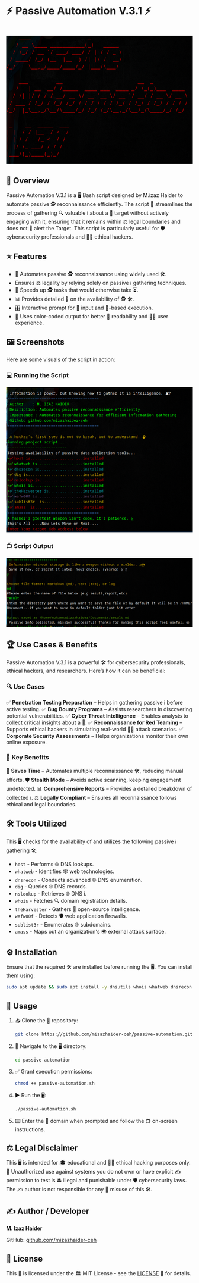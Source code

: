 #                        ⚡ Passive Automation V.3.1 ⚡
#
![Passive Automation V.3.1](screenshot/logo.png)

## 📝 Overview

Passive Automation V.3.1 is a 🖥️ Bash script designed by M.izaz Haider to  automate passive 🕵️ reconnaissance efficiently. The script 📑 streamlines the process of gathering 🔍 valuable ℹ️ about a 🎯 target without actively engaging with it, ensuring that it remains within ⚖️ legal boundaries and does not 🚨 alert the Target. This script is particularly useful for 🛡️ cybersecurity professionals and 🏴‍☠️ ethical hackers.

## ⭐ Features

* 🤖 Automates passive 🕵️ reconnaissance using widely used 🛠️.
* Ensures ⚖️ legality by relying solely on passive ℹ️ gathering techniques.
* 🚀 Speeds up 🕵️ tasks that would otherwise take ⏳.
* 📊 Provides detailed 📄 on the availability of 🕵️ 🛠️.
* 🎛️ Interactive prompt for 🎯 input and 🎯-based execution.
* 🎨 Uses color-coded output for better 👀 readability and 🧑‍💻 user experience.

## 🖼️ Screenshots

Here are some visuals of the script in action:

### 💻 Running the Script
![Running Script](screenshot/running.png) 

### 📺 Script Output
![Script Output](screenshot/output.png)

## 🏆 Use Cases & Benefits

Passive Automation V.3.1 is a powerful 🛠️ for cybersecurity professionals, ethical hackers, and researchers. Here’s how it can be beneficial:

### 🔍 **Use Cases**

✅ **Penetration Testing Preparation** – Helps in gathering passive ℹ️ before active testing.
✅ **Bug Bounty Programs** – Assists researchers in discovering potential vulnerabilities.
✅ **Cyber Threat Intelligence** – Enables analysts to collect critical insights about a 🎯.
✅ **Reconnaissance for Red Teaming** – Supports ethical hackers in simulating real-world 🏴‍☠️ attack scenarios.
✅ **Corporate Security Assessments** – Helps organizations monitor their own online exposure.

### 🎯 **Key Benefits**

🚀 **Saves Time** – Automates multiple reconnaissance 🛠️, reducing manual efforts.
🛡️ **Stealth Mode** – Avoids active scanning, keeping engagement undetected.
📊 **Comprehensive Reports** – Provides a detailed breakdown of collected ℹ️.
⚖️ **Legally Compliant** – Ensures all reconnaissance follows ethical and legal boundaries.

## 🛠️ Tools Utilized

This 🖥️ checks for the availability of and utilizes the following passive ℹ️ gathering 🛠️:

* `host` - Performs 🌐 DNS lookups.
* `whatweb` - Identifies 🕸️ web technologies.
* `dnsrecon` - Conducts advanced 🌐 DNS enumeration.
* `dig` - Queries 🌐 DNS records.
* `nslookup` - Retrieves 🌐 DNS ℹ️.
* `whois` - Fetches 🔍 domain registration details.
* `theHarvester` - Gathers 📡 open-source intelligence.
* `wafw00f` - Detects 🛡️ web application firewalls.
* `sublist3r` - Enumerates 🌐 subdomains.
* `amass` - Maps out an organization's 🌍 external attack surface.

## ⚙️ Installation

Ensure that the required 🛠️ are installed before running the 🖥️. You can install them using:

```bash
sudo apt update && sudo apt install -y dnsutils whois whatweb dnsrecon theharvester wafw00f sublist3r amass
```

## 🚀 Usage

1. 📥 Clone the 📂 repository:
   ```bash
   git clone https://github.com/mizazhaider-ceh/passive-automation.git
   ```
2. 📂 Navigate to the 🖥️ directory:
   ```bash
   cd passive-automation
   ```
3. ✅ Grant execution permissions:
   ```bash
   chmod +x passive-automation.sh
   ```
4. ▶️ Run the 🖥️:
   ```bash
   ./passive-automation.sh
   ```
5. ⌨️ Enter the 🎯 domain when prompted and follow the 📺 on-screen instructions.

## ⚖️ Legal Disclaimer

This 🖥️ is intended for 🎓 educational and 🏴‍☠️ ethical hacking purposes only. 🚫 Unauthorized use against systems you do not own or have explicit ✍️ permission to test is 🚔 illegal and punishable under 🛡️ cybersecurity laws. The ✍️ author is not responsible for any 🚨 misuse of this 🛠️.

## ✍️ Author / Developer

**M. Izaz Haider**

GitHub: [github.com/mizazhaider-ceh](https://github.com/mizazhaider-ceh)

## 📜 License

This 📂 is licensed under the 🏛️ MIT License - see the [LICENSE](LICENSE) 📄 for details.
